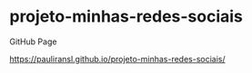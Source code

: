 # projeto-minhas-redes-sociais

GitHub Page

https://pauliransl.github.io/projeto-minhas-redes-sociais/
 
